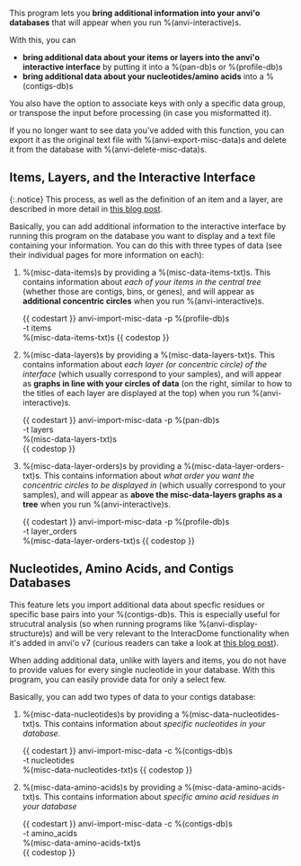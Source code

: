 This program lets you **bring additional information into your anvi'o databases** that will appear when you run %(anvi-interactive)s.   

With this, you can 
- **bring additional data about your items or layers into the anvi'o interactive interface** by putting it into a %(pan-db)s or %(profile-db)s
- **bring additional data about your nucleotides/amino acids** into a %(contigs-db)s 

You also have the option to associate keys with only a specific data group, or transpose the input before processing (in case you misformatted it). 

If you no longer want to see data you've added with this function, you can export it as the original text file with %(anvi-export-misc-data)s and delete it from the database with %(anvi-delete-misc-data)s.

## Items, Layers, and the Interactive Interface 

{:.notice}
This process, as well as the definition of an item and a layer, are described in more detail in [this blog post](http://merenlab.org/2017/12/11/additional-data-tables). 

Basically, you can add additional information to the interactive interface by running this program on the database you want to display and a text file containing your information. You can do this with three types of data (see their individual pages for more information on each): 

1. %(misc-data-items)s by providing a %(misc-data-items-txt)s. This contains information about *each of your items in the central tree* (whether those are contigs, bins, or genes), and will appear as **additional concentric circles** when you run %(anvi-interactive)s. 

    {{ codestart }}
    anvi-import-misc-data -p %(profile-db)s \
                          -t items \
                          %(misc-data-items-txt)s 
    {{ codestop }}
        
2. %(misc-data-layers)s by providing a %(misc-data-layers-txt)s. This contains information about *each layer (or concentric circle) of the interface* (which usually correspond to your samples), and will appear as **graphs in line with your circles of data** (on the right, similar to how to the titles of each layer are displayed at the top) when you run %(anvi-interactive)s. 

    {{ codestart }}
    anvi-import-misc-data -p %(pan-db)s \
                          -t layers \
                          %(misc-data-layers-txt)s                               
    {{ codestop }}

3. %(misc-data-layer-orders)s by providing a %(misc-data-layer-orders-txt)s. This contains information about *what order you want the concentric circles to be displayed in*  (which usually correspond to your samples), and will appear as **above the misc-data-layers graphs as a tree** when you run %(anvi-interactive)s. 

    {{ codestart }}
    anvi-import-misc-data -p %(profile-db)s \
                          -t layer_orders \
                          %(misc-data-layer-orders-txt)s 
    {{ codestop }}

## Nucleotides, Amino Acids, and Contigs Databases

This feature lets you import additional data about specfic residues or specific base pairs into your %(contigs-db)s. This is especially useful for strucutral analysis (so when running programs like %(anvi-display-structure)s) and will be very relevant to the InteracDome functionality when it's added in anvi'o v7 (curious readers can take a look at [this blog post](http://merenlab.org/2020/07/22/interacdome/)). 

When adding additional data, unlike with layers and items, you do not have to provide values for every single nucleotide in your database. With this program, you can easily provide data for only a select few. 

Basically, you can add two types of data to your contigs database:

1. %(misc-data-nucleotides)s by providing a %(misc-data-nucleotides-txt)s. This contains information about *specific nucleotides in your database.*

    {{ codestart }}
    anvi-import-misc-data -c %(contigs-db)s \
                          -t nucleotides \
                          %(misc-data-nucleotides-txt)s 
    {{ codestop }}
        
2. %(misc-data-amino-acids)s by providing a %(misc-data-amino-acids-txt)s. This contains information about *specific amino acid residues in your database*

    {{ codestart }}
    anvi-import-misc-data -c %(contigs-db)s \
                          -t amino_acids \
                          %(misc-data-amino-acids-txt)s                               
    {{ codestop }}
